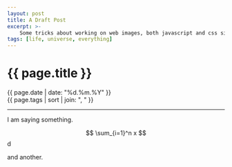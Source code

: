 ```yaml
---
layout: post
title: A Draft Post
excerpt: >-
    Some tricks about working on web images, both javascript and css sides.
tags: [life, universe, everything]
---
```


# {{ page.title }}

<div class="post_date">{{ page.date | date: "%d.%m.%Y" }}</div>
<div class="post_tags">{{ page.tags | sort | join: ", " }}</div>

***

I am saying something.

$$
\sum_{i=1}^n x
$$
d

and another.